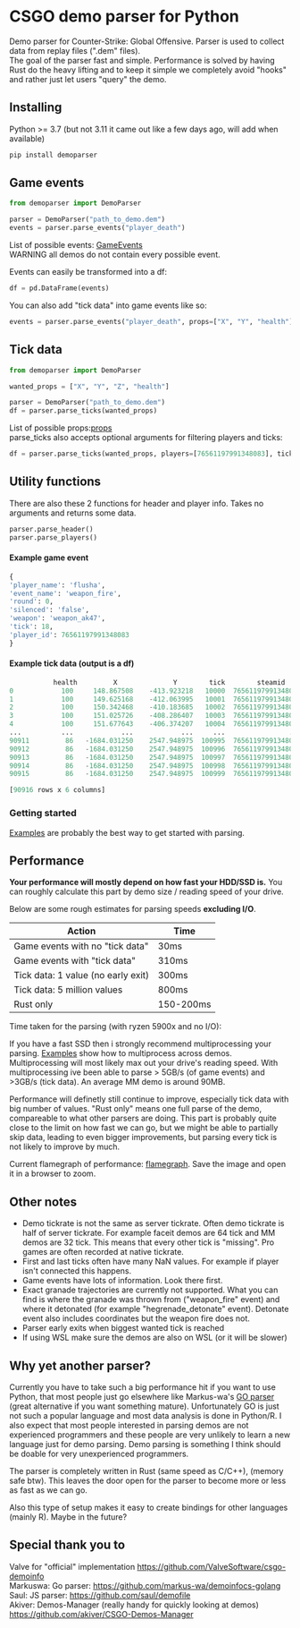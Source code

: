 # CSGO demo parser for Python

Demo parser for Counter-Strike: Global Offensive. Parser is used to collect data from replay files (".dem" files).  
The goal of the parser fast and simple. Performance is solved by having Rust do the heavy lifting and to keep it simple we completely avoid "hooks" and rather just let users "query" the demo.

## Installing
Python >= 3.7 (but not 3.11 it came out like a few days ago, will add when available)
```bash
pip install demoparser
```


## Game events

```python
from demoparser import DemoParser

parser = DemoParser("path_to_demo.dem")
events = parser.parse_events("player_death")
```
List of possible events: [GameEvents](https://wiki.alliedmods.net/Counter-Strike:_Global_Offensive_Events)  
WARNING all demos do not contain every possible event.


Events can easily be transformed into a df:
```python
df = pd.DataFrame(events)
```
You can also add "tick data" into game events like so:
```python
events = parser.parse_events("player_death", props=["X", "Y", "health"])
```
## Tick data
```python
from demoparser import DemoParser

wanted_props = ["X", "Y", "Z", "health"]

parser = DemoParser("path_to_demo.dem")
df = parser.parse_ticks(wanted_props)
```
List of possible props:[props](https://github.com/LaihoE/Python-demoparser/blob/main/vars.md)  
parse_ticks also accepts optional arguments for filtering players and ticks:

```python
df = parser.parse_ticks(wanted_props, players=[76561197991348083], ticks=[489, 5884])
```




## Utility functions
There are also these 2 functions for header and player info. Takes no arguments and returns some data.
```python
parser.parse_header()
parser.parse_players()
```




#### Example game event
```python
{
'player_name': 'flusha',
'event_name': 'weapon_fire',
'round': 0,
'silenced': 'false',
'weapon': 'weapon_ak47',
'tick': 18,
'player_id': 76561197991348083
}
```

#### Example tick data (output is a df)


```python
           health         X              Y        tick        steamid       name
0            100     148.867508    -413.923218   10000  76561197991348083  flusha
1            100     149.625168    -412.063995   10001  76561197991348083  flusha
2            100     150.342468    -410.183685   10002  76561197991348083  flusha
3            100     151.025726    -408.286407   10003  76561197991348083  flusha
4            100     151.677643    -406.374207   10004  76561197991348083  flusha
...          ...            ...            ...     ...                ...     ...
90911         86   -1684.031250    2547.948975  100995  76561197991348083  flusha
90912         86   -1684.031250    2547.948975  100996  76561197991348083  flusha
90913         86   -1684.031250    2547.948975  100997  76561197991348083  flusha
90914         86   -1684.031250    2547.948975  100998  76561197991348083  flusha
90915         86   -1684.031250    2547.948975  100999  76561197991348083  flusha

[90916 rows x 6 columns]
```
### Getting started
[Examples](https://github.com/LaihoE/Python-demoparser/tree/main/examples) are probably the best way to get started with parsing.


## Performance

**Your performance will mostly depend on how fast your HDD/SSD is.** You can roughly calculate this part by demo size / reading speed of your drive.

Below are some rough estimates for parsing speeds **excluding I/O**. 


| Action                             | Time      |
| ---------------------------------- | --------- |
| Game events with no "tick data"    | 30ms      |
| Game events with "tick data"       | 310ms     |
| Tick data: 1 value (no early exit) | 300ms     |
| Tick data: 5 million values        | 800ms     |
| Rust only                          | 150-200ms |

Time taken for the parsing (with ryzen 5900x and no I/O):

If you have a fast SSD then i strongly recommend multiprocessing your parsing. [Examples](https://github.com/LaihoE/Python-demoparser/tree/main/examples) show how to multiprocess across demos. Multiprocessing will most likely max out your drive's reading speed. With multiprocessing ive been able to parse > 5GB/s (of game events) and >3GB/s (tick data). An average MM demo is around 90MB.

Performance will definetly still continue to improve, especially tick data with big number of values.
"Rust only" means one full parse of the demo, compareable to what other parsers are doing. This part is probably quite close to the limit on how fast we can go, but we might be able to partially skip data, leading to even bigger improvements, but parsing every tick is not likely to improve by much.

Current flamegraph of performance: [flamegraph](https://github.com/LaihoE/Python-demoparser/blob/main/flamegraph.svg). Save the image and open it in a browser to zoom.

## Other notes
- Demo tickrate is not the same as server tickrate. Often demo tickrate is half of server tickrate. For example faceit demos are 64 tick and MM demos are 32 tick. This means that every other tick is "missing". Pro games are often recorded at native tickrate.
- First and last ticks often have many NaN values. For example if player isn't connected this happens.
- Game events have lots of information. Look there first.
- Exact granade trajectories are currently not supported. What you can find is where the granade was thrown from ("weapon_fire" event) and where it detonated (for example "hegrenade_detonate" event). Detonate event also includes coordinates but the weapon fire does not.
- Parser early exits when biggest wanted tick is reached
- If using WSL make sure the demos are also on WSL (or it will be slower)


## Why yet another parser?
Currently you have to take such a big performance hit if you want to use Python, that most people just go elsewhere like Markus-wa's [GO parser](https://github.com/markus-wa/demoinfocs-golang) (great alternative if you want something mature). Unfortunately GO is just not such a popular language and most data analysis is done in Python/R. I also expect that most people interested in parsing demos are not experienced programmers and these people are very unlikely to learn a new language just for demo parsing. Demo parsing is something I think should be doable for very unexperienced programmers. 

The parser is completely written in Rust (same speed as C/C++), (memory safe btw). This leaves the door open for the parser to become more or less as fast as we can go.

Also this type of setup makes it easy to create bindings for other languages (mainly R). Maybe in the future?

## Special thank you to
Valve for "official" implementation https://github.com/ValveSoftware/csgo-demoinfo  
Markuswa: Go parser: https://github.com/markus-wa/demoinfocs-golang  
Saul: JS parser: https://github.com/saul/demofile  
Akiver: Demos-Manager (really handy for quickly looking at demos) https://github.com/akiver/CSGO-Demos-Manager  